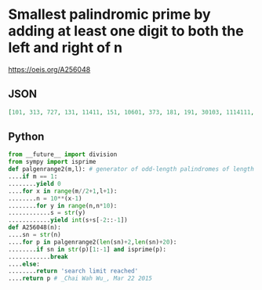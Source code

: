 # Smallest palindromic prime by adding at least one digit to both the left and right of n
https://oeis.org/A256048
## JSON
```JSON
[101, 313, 727, 131, 11411, 151, 10601, 373, 181, 191, 30103, 1114111, 1120211, 11311, 11411, 31513, 1160611, 1117111, 18181, 71917, 30203, 1120211, 72227, 32323, 12421, 1250521, 36263, 12721, 12821, 39293, 10301, 11311, 32323, 13331, 14341, 33533, 16361, 77377]
```
## Python
```Python
from __future__ import division
from sympy import isprime
def palgenrange2(m,l): # generator of odd-length palindromes of length at least m and at most 2*l
....if m == 1:
........yield 0
....for x in range(m//2+1,l+1):
........n = 10**(x-1)
........for y in range(n,n*10):
............s = str(y)
............yield int(s+s[-2::-1])
def A256048(n):
....sn = str(n)
....for p in palgenrange2(len(sn)+2,len(sn)+20):
........if sn in str(p)[1:-1] and isprime(p):
............break
....else:
........return 'search limit reached'
....return p # _Chai Wah Wu_, Mar 22 2015
```

